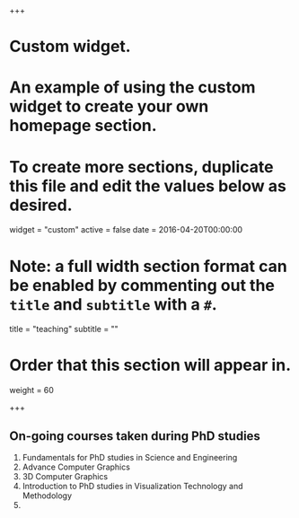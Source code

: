 +++
# Custom widget.
# An example of using the custom widget to create your own homepage section.
# To create more sections, duplicate this file and edit the values below as desired.
widget = "custom"
active = false
date = 2016-04-20T00:00:00

# Note: a full width section format can be enabled by commenting out the `title` and `subtitle` with a `#`.
title = "teaching"
subtitle = ""

# Order that this section will appear in.
weight = 60

+++

## On-going courses taken during PhD studies
1. Fundamentals for PhD studies in Science and
Engineering
1. Advance Computer Graphics
2. 3D Computer Graphics
3. Introduction to PhD studies in Visualization Technology and Methodology
4. 
